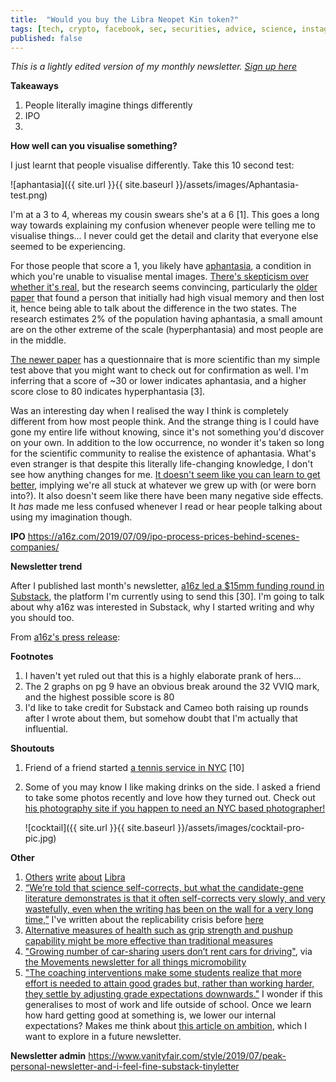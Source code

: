 ```yaml
---
title:  "Would you buy the Libra Neopet Kin token?"  
tags: [tech, crypto, facebook, sec, securities, advice, science, instagram, AI, gender]
published: false
---
```


*This is a lightly edited version of my monthly newsletter. [Sign up here](https://avoidboringpeople.substack.com/ "ABP")*

**Takeaways**

1. People literally imagine things differently 
2. IPO
3. 

**How well can you visualise something?**

I just learnt that people visualise differently. Take this 10 second test:

![aphantasia]({{ site.url }}{{ site.baseurl }}/assets/images/Aphantasia-test.png)

I'm at a 3 to 4, whereas my cousin swears she's at a 6 \[1\]. This goes a long way towards explaining my confusion whenever people were telling me to visualise things... I never could get the detail and clarity that everyone else seemed to be experiencing. 

For those people that score a 1, you likely have [aphantasia](https://www.bbc.com/news/health-34039054 "BBC"), a condition in which you're unable to visualise mental images. [There's skepticism over whether it's real,](https://www.reddit.com/r/slatestarcodex/comments/ab1fi4/is_aphantasia_real_exaggerated_or_a/ "reddit") but the research seems convincing, particularly the [older paper](https://www.researchgate.net/publication/26792259_Loss_of_imagery_phenomenology_with_intact_visuo-spatial_task_performance_A_case_of_'blind_imagination' "older") that found a person that initially had high visual memory and then lost it, hence being able to talk about the difference in the two states. The research estimates 2% of the population having aphantasia, a small amount are on the other extreme of the scale (hyperphantasia) and most people are in the middle. 

[The newer paper](https://www.eugencpopa.ro/wp-content/uploads/Afantazia-.pdf "newer") has a questionnaire that is more scientific than my simple test above that you might want to check out for confirmation as well. I'm inferring that a score of ~30 or lower indicates aphantasia, and a higher score close to 80 indicates hyperphantasia \[3\].

Was an interesting day when I realised the way I think is completely different from how most people think. And the strange thing is I could have gone my entire life without knowing, since it's not something you'd discover on your own. In addition to the low occurrence, no wonder it's taken so long for the scientific community to realise the existence of aphantasia. What's even stranger is that despite this literally life-changing knowledge, I don't see how anything changes for me. [It doesn't seem like you can learn to get better](https://www.scientificamerican.com/article/when-the-minds-eye-is-blind1/ "learning"), implying we're all stuck at whatever we grew up with (or were born into?). It also doesn't seem like there have been many negative side effects. It *has* made me less confused whenever I read or hear people talking about using my imagination though.

**IPO**
https://a16z.com/2019/07/09/ipo-process-prices-behind-scenes-companies/

**Newsletter trend**

After I published last month's newsletter, [a16z led a $15mm funding round in Substack](https://on.substack.com/p/the-future-of-substack "substack site"), the platform I'm currently using to send this \[30\]. I'm going to talk about why a16z was interested in Substack, why I started writing and why you should too. 

From [a16z's press release](https://a16z.com/2019/07/16/substack/ "a16z"):

> 

**Footnotes**

1. I haven't yet ruled out that this is a highly elaborate prank of hers...
2. The 2 graphs on pg 9 have an obvious break around the 32 VVIQ mark, and the highest possible score is 80
30. I'd like to take credit for Substack and Cameo both raising up rounds after I wrote about them, but somehow doubt that I'm actually that influential.

**Shoutouts**

1. Friend of a friend started [a tennis service in NYC](https://www.breakthelove.com/ "break the love") \[10\]
2. Some of you may know I like making drinks on the side. I asked a friend to take some photos recently and love how they turned out. Check out [his photography site if you happen to need an NYC based photographer!](http://www.kevinhwong.com/ "Kevin")

    ![cocktail]({{ site.url }}{{ site.baseurl }}/assets/images/cocktail-pro-pic.jpg)

**Other**

1. [Others](https://www.bloomberg.com/opinion/articles/2019-07-01/they-don-t-pay-traders-like-they-used-to "Levine") [write](https://arstechnica.com/tech-policy/2019/07/facebook-is-backpedaling-from-its-ambitious-vision-for-libra/ "arstechnica") [about](https://marginalrevolution.com/marginalrevolution/2019/06/libra-and-remittances.html "TC") [Libra](https://interestingengineering.com/7-things-you-should-know-about-facebooks-new-cryptocurrency-libra "IE")
2. [“We’re told that science self-corrects, but what the candidate-gene literature demonstrates is that it often self-corrects very slowly, and very wastefully, even when the writing has been on the wall for a very long time,”](https://www.theatlantic.com/science/archive/2019/05/waste-1000-studies/589684/ "waste") I've written about the replicability crisis before [here](https://www.leonlinsx.com/replicability-crisis/ "link")
3. [Alternative measures of health such as grip strength and pushup capability might be more effective than traditional measures](https://www.theatlantic.com/health/archive/2019/06/push-ups-body-weight-bmi/592834/ "Health measures")
4. ["Growing number of car-sharing users don’t rent cars for driving"](http://www.asahi.com/ajw/articles/AJ201907040011.html "japan car-share"), via [the Movements newsletter for all things micromobility](https://movements.substack.com/p/movements-july-10th-2019 "movements")
5. ["The coaching interventions make some students realize that more effort is needed to attain good grades but, rather than working harder, they settle by adjusting grade expectations downwards."](https://www.nber.org/papers/w26059 "NBER") I wonder if this generalises to most of work and life outside of school. Once we learn how hard getting good at something is, we lower our internal expectations? Makes me think about [this article on ambition](https://www.perell.com/blog/the-paradox-of-ambition "Perell"), which I want to explore in a future newsletter.

**Newsletter admin**
https://www.vanityfair.com/style/2019/07/peak-personal-newsletter-and-i-feel-fine-substack-tinyletter
